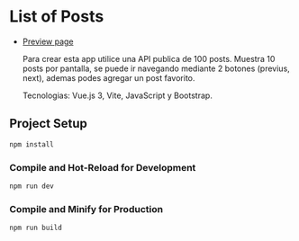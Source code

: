 # List of Posts

- [Preview page](https://list-of-posts.netlify.app/)

  Para crear esta app utilice una API publica de 100 posts. Muestra 10 posts por pantalla, se puede ir navegando mediante 2 botones (previus, next), ademas podes agregar un post favorito.

  Tecnologias: Vue.js 3, Vite, JavaScript y Bootstrap.

## Project Setup

```sh
npm install
```

### Compile and Hot-Reload for Development

```sh
npm run dev
```

### Compile and Minify for Production

```sh
npm run build
```
